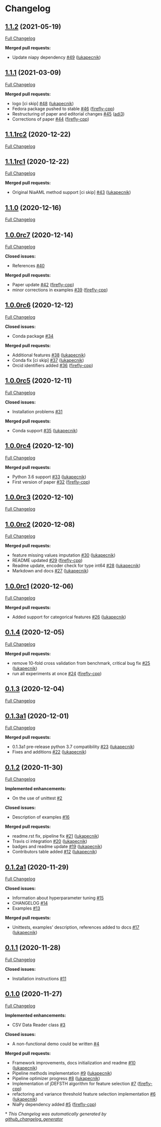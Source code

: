 # Changelog

## [1.1.2](https://github.com/lukapecnik/niaaml/tree/1.1.2) (2021-05-19)

[Full Changelog](https://github.com/lukapecnik/niaaml/compare/1.1.1...1.1.2)

**Merged pull requests:**

- Update niapy dependency [\#49](https://github.com/lukapecnik/NiaAML/pull/49) ([lukapecnik](https://github.com/lukapecnik))

## [1.1.1](https://github.com/lukapecnik/niaaml/tree/1.1.1) (2021-03-09)

[Full Changelog](https://github.com/lukapecnik/niaaml/compare/1.1.1rc2...1.1.1)

**Merged pull requests:**

- logo \[ci skip\] [\#48](https://github.com/lukapecnik/NiaAML/pull/48) ([lukapecnik](https://github.com/lukapecnik))
- Fedora package pushed to stable [\#46](https://github.com/lukapecnik/NiaAML/pull/46) ([firefly-cpp](https://github.com/firefly-cpp))
- Restructuring of paper and editorial changes [\#45](https://github.com/lukapecnik/NiaAML/pull/45) ([adi3](https://github.com/adi3))
- Corrections of paper [\#44](https://github.com/lukapecnik/NiaAML/pull/44) ([firefly-cpp](https://github.com/firefly-cpp))

## [1.1.1rc2](https://github.com/lukapecnik/niaaml/tree/1.1.1rc2) (2020-12-22)

[Full Changelog](https://github.com/lukapecnik/niaaml/compare/1.1.1rc1...1.1.1rc2)

## [1.1.1rc1](https://github.com/lukapecnik/niaaml/tree/1.1.1rc1) (2020-12-22)

[Full Changelog](https://github.com/lukapecnik/niaaml/compare/1.1.0...1.1.1rc1)

**Merged pull requests:**

- Original NiaAML method support \[ci skip\] [\#43](https://github.com/lukapecnik/NiaAML/pull/43) ([lukapecnik](https://github.com/lukapecnik))

## [1.1.0](https://github.com/lukapecnik/niaaml/tree/1.1.0) (2020-12-16)

[Full Changelog](https://github.com/lukapecnik/niaaml/compare/1.0.0rc7...1.1.0)

## [1.0.0rc7](https://github.com/lukapecnik/niaaml/tree/1.0.0rc7) (2020-12-14)

[Full Changelog](https://github.com/lukapecnik/niaaml/compare/1.0.0rc6...1.0.0rc7)

**Closed issues:**

- References [\#40](https://github.com/lukapecnik/NiaAML/issues/40)

**Merged pull requests:**

- Paper update [\#42](https://github.com/lukapecnik/NiaAML/pull/42) ([firefly-cpp](https://github.com/firefly-cpp))
- minor corrections in examples [\#39](https://github.com/lukapecnik/NiaAML/pull/39) ([firefly-cpp](https://github.com/firefly-cpp))

## [1.0.0rc6](https://github.com/lukapecnik/niaaml/tree/1.0.0rc6) (2020-12-12)

[Full Changelog](https://github.com/lukapecnik/niaaml/compare/1.0.0rc5...1.0.0rc6)

**Closed issues:**

- Conda package [\#34](https://github.com/lukapecnik/NiaAML/issues/34)

**Merged pull requests:**

- Additional features [\#38](https://github.com/lukapecnik/NiaAML/pull/38) ([lukapecnik](https://github.com/lukapecnik))
- Conda fix \[ci skip\] [\#37](https://github.com/lukapecnik/NiaAML/pull/37) ([lukapecnik](https://github.com/lukapecnik))
- Orcid identifiers added [\#36](https://github.com/lukapecnik/NiaAML/pull/36) ([firefly-cpp](https://github.com/firefly-cpp))

## [1.0.0rc5](https://github.com/lukapecnik/niaaml/tree/1.0.0rc5) (2020-12-11)

[Full Changelog](https://github.com/lukapecnik/niaaml/compare/1.0.0rc4...1.0.0rc5)

**Closed issues:**

- Installation problems [\#31](https://github.com/lukapecnik/NiaAML/issues/31)

**Merged pull requests:**

- Conda support [\#35](https://github.com/lukapecnik/NiaAML/pull/35) ([lukapecnik](https://github.com/lukapecnik))

## [1.0.0rc4](https://github.com/lukapecnik/niaaml/tree/1.0.0rc4) (2020-12-10)

[Full Changelog](https://github.com/lukapecnik/niaaml/compare/1.0.0rc3...1.0.0rc4)

**Merged pull requests:**

- Python 3.6 support [\#33](https://github.com/lukapecnik/NiaAML/pull/33) ([lukapecnik](https://github.com/lukapecnik))
- First version of paper [\#32](https://github.com/lukapecnik/NiaAML/pull/32) ([firefly-cpp](https://github.com/firefly-cpp))

## [1.0.0rc3](https://github.com/lukapecnik/niaaml/tree/1.0.0rc3) (2020-12-10)

[Full Changelog](https://github.com/lukapecnik/niaaml/compare/1.0.0rc2...1.0.0rc3)

## [1.0.0rc2](https://github.com/lukapecnik/niaaml/tree/1.0.0rc2) (2020-12-08)

[Full Changelog](https://github.com/lukapecnik/niaaml/compare/1.0.0rc1...1.0.0rc2)

**Merged pull requests:**

- feature missing values imputation [\#30](https://github.com/lukapecnik/NiaAML/pull/30) ([lukapecnik](https://github.com/lukapecnik))
- README updated [\#29](https://github.com/lukapecnik/NiaAML/pull/29) ([firefly-cpp](https://github.com/firefly-cpp))
- Readme update, encoder check for type int64 [\#28](https://github.com/lukapecnik/NiaAML/pull/28) ([lukapecnik](https://github.com/lukapecnik))
- Markdown and docs [\#27](https://github.com/lukapecnik/NiaAML/pull/27) ([lukapecnik](https://github.com/lukapecnik))

## [1.0.0rc1](https://github.com/lukapecnik/niaaml/tree/1.0.0rc1) (2020-12-06)

[Full Changelog](https://github.com/lukapecnik/niaaml/compare/0.1.4...1.0.0rc1)

**Merged pull requests:**

- Added support for categorical features [\#26](https://github.com/lukapecnik/NiaAML/pull/26) ([lukapecnik](https://github.com/lukapecnik))

## [0.1.4](https://github.com/lukapecnik/niaaml/tree/0.1.4) (2020-12-05)

[Full Changelog](https://github.com/lukapecnik/niaaml/compare/0.1.3...0.1.4)

**Merged pull requests:**

- remove 10-fold cross validation from benchmark, critical bug fix [\#25](https://github.com/lukapecnik/NiaAML/pull/25) ([lukapecnik](https://github.com/lukapecnik))
- run all experiments at once [\#24](https://github.com/lukapecnik/NiaAML/pull/24) ([firefly-cpp](https://github.com/firefly-cpp))

## [0.1.3](https://github.com/lukapecnik/niaaml/tree/0.1.3) (2020-12-04)

[Full Changelog](https://github.com/lukapecnik/niaaml/compare/0.1.3a1...0.1.3)

## [0.1.3a1](https://github.com/lukapecnik/niaaml/tree/0.1.3a1) (2020-12-01)

[Full Changelog](https://github.com/lukapecnik/niaaml/compare/0.1.2...0.1.3a1)

**Merged pull requests:**

- 0.1.3a1 pre-release python 3.7 compatibility [\#23](https://github.com/lukapecnik/NiaAML/pull/23) ([lukapecnik](https://github.com/lukapecnik))
- Fixes and additions [\#22](https://github.com/lukapecnik/NiaAML/pull/22) ([lukapecnik](https://github.com/lukapecnik))

## [0.1.2](https://github.com/lukapecnik/niaaml/tree/0.1.2) (2020-11-30)

[Full Changelog](https://github.com/lukapecnik/niaaml/compare/0.1.2a1...0.1.2)

**Implemented enhancements:**

- On the use of unittest [\#2](https://github.com/lukapecnik/NiaAML/issues/2)

**Closed issues:**

- Description of examples [\#16](https://github.com/lukapecnik/NiaAML/issues/16)

**Merged pull requests:**

- readme.rst fix, pipeline fix [\#21](https://github.com/lukapecnik/NiaAML/pull/21) ([lukapecnik](https://github.com/lukapecnik))
- Travis ci integration [\#20](https://github.com/lukapecnik/NiaAML/pull/20) ([lukapecnik](https://github.com/lukapecnik))
- badges and readme update [\#19](https://github.com/lukapecnik/NiaAML/pull/19) ([lukapecnik](https://github.com/lukapecnik))
- Contributors table added [\#12](https://github.com/lukapecnik/NiaAML/pull/12) ([lukapecnik](https://github.com/lukapecnik))

## [0.1.2a1](https://github.com/lukapecnik/niaaml/tree/0.1.2a1) (2020-11-29)

[Full Changelog](https://github.com/lukapecnik/niaaml/compare/0.1.1...0.1.2a1)

**Closed issues:**

- Information about hyperparameter tuning [\#15](https://github.com/lukapecnik/NiaAML/issues/15)
- CHANGELOG [\#14](https://github.com/lukapecnik/NiaAML/issues/14)
- Examples [\#13](https://github.com/lukapecnik/NiaAML/issues/13)

**Merged pull requests:**

- Unittests, examples' description, references added to docs [\#17](https://github.com/lukapecnik/NiaAML/pull/17) ([lukapecnik](https://github.com/lukapecnik))

## [0.1.1](https://github.com/lukapecnik/niaaml/tree/0.1.1) (2020-11-28)

[Full Changelog](https://github.com/lukapecnik/niaaml/compare/0.1.0...0.1.1)

**Closed issues:**

- Installation instructions [\#11](https://github.com/lukapecnik/NiaAML/issues/11)

## [0.1.0](https://github.com/lukapecnik/niaaml/tree/0.1.0) (2020-11-27)

[Full Changelog](https://github.com/lukapecnik/niaaml/compare/fbf47d71adb6ba72aa9210e4ead316b318253862...0.1.0)

**Implemented enhancements:**

- CSV Data Reader class [\#3](https://github.com/lukapecnik/NiaAML/issues/3)

**Closed issues:**

- A non-functional demo could be written [\#4](https://github.com/lukapecnik/NiaAML/issues/4)

**Merged pull requests:**

- Framework improvements, docs initialization and readme [\#10](https://github.com/lukapecnik/NiaAML/pull/10) ([lukapecnik](https://github.com/lukapecnik))
- Pipeline methods implementation [\#9](https://github.com/lukapecnik/NiaAML/pull/9) ([lukapecnik](https://github.com/lukapecnik))
- Pipeline optimizer progress [\#8](https://github.com/lukapecnik/NiaAML/pull/8) ([lukapecnik](https://github.com/lukapecnik))
- Implementation of jDEFSTH algorithm for feature selection [\#7](https://github.com/lukapecnik/NiaAML/pull/7) ([firefly-cpp](https://github.com/firefly-cpp))
- refactoring and variance threshold feature selection implementation [\#6](https://github.com/lukapecnik/NiaAML/pull/6) ([lukapecnik](https://github.com/lukapecnik))
- NiaPy dependency added [\#5](https://github.com/lukapecnik/NiaAML/pull/5) ([firefly-cpp](https://github.com/firefly-cpp))



\* *This Changelog was automatically generated by [github_changelog_generator](https://github.com/github-changelog-generator/github-changelog-generator)*
